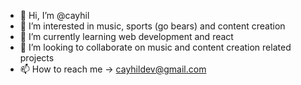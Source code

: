 - 👋 Hi, I’m @cayhil
- 👀 I’m interested in music, sports (go bears) and content creation
- 🌱 I’m currently learning web development and react
- 💞️ I’m looking to collaborate on music and content creation related projects
- 📫 How to reach me -> cayhildev@gmail.com

<!---
cayhil/cayhil is a ✨ special ✨ repository because its `README.md` (this file) appears on your GitHub profile.
You can click the Preview link to take a look at your changes.
--->
